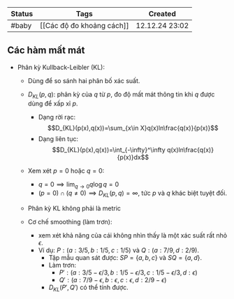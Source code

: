 
| Status | Tags                      | Created        |
| ------ | ------------------------- | -------------- |
| #baby  | [[Các độ đo khoảng cách]] | 12.12.24 23:02 |

## Các hàm mất mát

- Phân kỳ Kullback-Leibler (KL):
	- Dùng để so sánh hai phân bố xác suất.
	- $D_{KL}(p,q)$: phân kỳ của $q$ từ $p$, đo độ mất mát thông tin khi $q$ được dùng để xấp xỉ $p$.
		- Dạng rời rạc: $$D_{KL}(p(x),q(x))=\sum_{x\in X}q(x)ln\frac{q(x)}{p(x)}$$
		- Dạng liên tục: $$D_{KL}(p(x),q(x))=\int_{-\infty}^\infty q(x)ln\frac{q(x)}{p(x)}dx$$
	- Xem xét $p=0$ hoặc $q=0$:
		- $q=0\implies \lim_{q\to0}q\log q=0$
		- $(p=0)\cap(q\ne0)\implies D_{KL}(p, q) = \infty$, tức $p$ và $q$ khác biệt tuyệt đối.  
	- Phân kỳ KL không phải là metric
	
	- Cơ chế smoothing (làm trơn):
		- xem xét khả năng của cái không nhìn thấy là một xác suất rất nhỏ $\epsilon$.
		- Ví dụ: $P: (a: 3/5, b: 1/5, c: 1/5)$ và $Q: (a: 7/9, d: 2/9)$.
			- Tập mẫu quan sát được: $SP=\{a,b,c\}$ và $SQ=\{a,d\}$.
			- Làm trơn:
				- $P': (a: 3/5-\epsilon/3, b:1/5-\epsilon/3, c: 1/5-\epsilon/3, d: \epsilon)$ 
				- $Q': (a: 7/9-\epsilon, b:\epsilon, c:\epsilon, d:2/9-\epsilon)$ 
			- $D_{KL}(P',Q')$ có thể tính được.